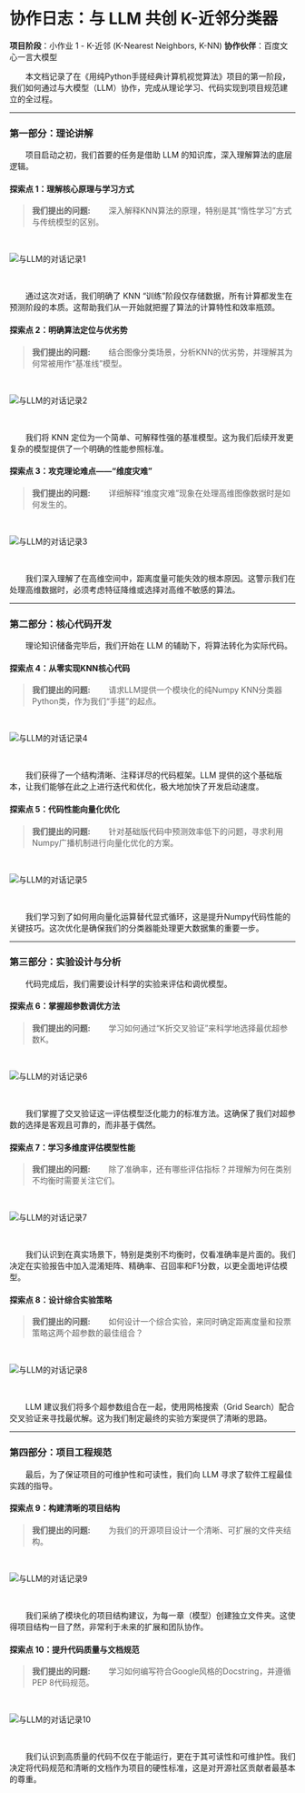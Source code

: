# 协作日志：与 LLM 共创 K-近邻分类器

**项目阶段**：小作业 1 - K-近邻 (K-Nearest Neighbors, K-NN)
**协作伙伴**：百度文心一言大模型

&emsp;&emsp;本文档记录了在《用纯Python手搓经典计算机视觉算法》项目的第一阶段，我们如何通过与大模型（LLM）协作，完成从理论学习、代码实现到项目规范建立的全过程。

---

### 第一部分：理论讲解

&emsp;&emsp;项目启动之初，我们首要的任务是借助 LLM 的知识库，深入理解算法的底层逻辑。

#### 探索点 1：理解核心原理与学习方式

> **我们提出的问题:**
> &emsp;&emsp;深入解释KNN算法的原理，特别是其“惰性学习”方式与传统模型的区别。
<br/>

![与LLM的对话记录1](../knn/assets/chat1.png)

<br>

&emsp;&emsp;通过这次对话，我们明确了 KNN “训练”阶段仅存储数据，所有计算都发生在预测阶段的本质。这帮助我们从一开始就把握了算法的计算特性和效率瓶颈。

#### 探索点 2：明确算法定位与优劣势

> **我们提出的问题:**
> &emsp;&emsp;结合图像分类场景，分析KNN的优劣势，并理解其为何常被用作“基准线”模型。
<br/>

![与LLM的对话记录2](../knn/assets/chat2.png)

<br>

&emsp;&emsp;我们将 KNN 定位为一个简单、可解释性强的基准模型。这为我们后续开发更复杂的模型提供了一个明确的性能参照标准。

#### 探索点 3：攻克理论难点——“维度灾难”

> **我们提出的问题:**
> &emsp;&emsp;详细解释“维度灾难”现象在处理高维图像数据时是如何发生的。
<br/>

![与LLM的对话记录3](../knn/assets/chat3.png)

<br>

&emsp;&emsp;我们深入理解了在高维空间中，距离度量可能失效的根本原因。这警示我们在处理高维数据时，必须考虑特征降维或选择对高维不敏感的算法。

---

### 第二部分：核心代码开发

&emsp;&emsp;理论知识储备完毕后，我们开始在 LLM 的辅助下，将算法转化为实际代码。

#### 探索点 4：从零实现KNN核心代码

> **我们提出的问题:**
> &emsp;&emsp;请求LLM提供一个模块化的纯Numpy KNN分类器Python类，作为我们“手搓”的起点。
<br/>

![与LLM的对话记录4](../knn/assets/chat4.png)

<br>

&emsp;&emsp;我们获得了一个结构清晰、注释详尽的代码框架。LLM 提供的这个基础版本，让我们能够在此之上进行迭代和优化，极大地加快了开发启动速度。

#### 探索点 5：代码性能向量化优化

> **我们提出的问题:**
> &emsp;&emsp;针对基础版代码中预测效率低下的问题，寻求利用Numpy广播机制进行向量化优化的方案。
<br/>

![与LLM的对话记录5](../knn/assets/chat5.png)

<br>

&emsp;&emsp;我们学习到了如何用向量化运算替代显式循环，这是提升Numpy代码性能的关键技巧。这次优化是确保我们的分类器能处理更大数据集的重要一步。

---

### 第三部分：实验设计与分析

&emsp;&emsp;代码完成后，我们需要设计科学的实验来评估和调优模型。

#### 探索点 6：掌握超参数调优方法

> **我们提出的问题:**
> &emsp;&emsp;学习如何通过“K折交叉验证”来科学地选择最优超参数K。
<br/>

![与LLM的对话记录6](../knn/assets/chat6.png)

<br>

&emsp;&emsp;我们掌握了交叉验证这一评估模型泛化能力的标准方法。这确保了我们对超参数的选择是客观且可靠的，而非基于偶然。

#### 探索点 7：学习多维度评估模型性能

> **我们提出的问题:**
> &emsp;&emsp;除了准确率，还有哪些评估指标？并理解为何在类别不均衡时需要关注它们。
<br/>

![与LLM的对话记录7](../knn/assets/chat7.png)

<br>

&emsp;&emsp;我们认识到在真实场景下，特别是类别不均衡时，仅看准确率是片面的。我们决定在实验报告中加入混淆矩阵、精确率、召回率和F1分数，以更全面地评估模型。

#### 探索点 8：设计综合实验策略

> **我们提出的问题:**
> &emsp;&emsp;如何设计一个综合实验，来同时确定距离度量和投票策略这两个超参数的最佳组合？
<br/>

![与LLM的对话记录8](../knn/assets/chat8.png)

<br>

&emsp;&emsp;LLM 建议我们将多个超参数组合在一起，使用网格搜索（Grid Search）配合交叉验证来寻找最优解。这为我们制定最终的实验方案提供了清晰的思路。

---

### 第四部分：项目工程规范

&emsp;&emsp;最后，为了保证项目的可维护性和可读性，我们向 LLM 寻求了软件工程最佳实践的指导。

#### 探索点 9：构建清晰的项目结构

> **我们提出的问题:**
> &emsp;&emsp;为我们的开源项目设计一个清晰、可扩展的文件夹结构。
<br/>

![与LLM的对话记录9](../knn/assets/chat9.png)

<br>

&emsp;&emsp;我们采纳了模块化的项目结构建议，为每一章（模型）创建独立文件夹。这使得项目结构一目了然，非常利于未来的扩展和团队协作。

#### 探索点 10：提升代码质量与文档规范

> **我们提出的问题:**
> &emsp;&emsp;学习如何编写符合Google风格的Docstring，并遵循PEP 8代码规范。
<br/>

![与LLM的对话记录10](../knn/assets/chat10.png)

<br>

&emsp;&emsp;我们认识到高质量的代码不仅在于能运行，更在于其可读性和可维护性。我们决定将代码规范和清晰的文档作为项目的硬性标准，这是对开源社区贡献者最基本的尊重。